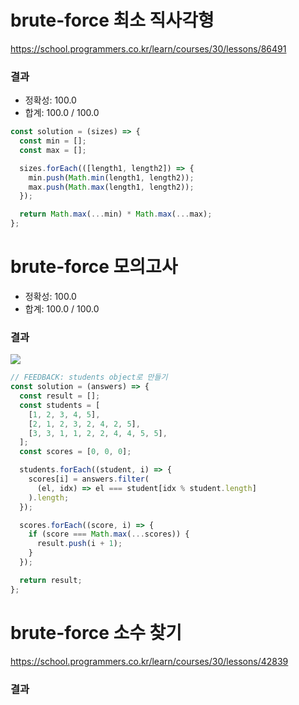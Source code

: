 # brute-force 최소 직사각형

https://school.programmers.co.kr/learn/courses/30/lessons/86491

### 결과

- 정확성: 100.0
- 합계: 100.0 / 100.0

```js
const solution = (sizes) => {
  const min = [];
  const max = [];

  sizes.forEach(([length1, length2]) => {
    min.push(Math.min(length1, length2));
    max.push(Math.max(length1, length2));
  });

  return Math.max(...min) * Math.max(...max);
};
```

# brute-force 모의고사

- 정확성: 100.0
- 합계: 100.0 / 100.0

### 결과

![](https://velog.velcdn.com/images/nsunny0908/post/fff2f578-4587-448b-9623-913d5c432c32/image.png)

```js
// FEEDBACK: students object로 만들기
const solution = (answers) => {
  const result = [];
  const students = [
    [1, 2, 3, 4, 5],
    [2, 1, 2, 3, 2, 4, 2, 5],
    [3, 3, 1, 1, 2, 2, 4, 4, 5, 5],
  ];
  const scores = [0, 0, 0];

  students.forEach((student, i) => {
    scores[i] = answers.filter(
      (el, idx) => el === student[idx % student.length]
    ).length;
  });

  scores.forEach((score, i) => {
    if (score === Math.max(...scores)) {
      result.push(i + 1);
    }
  });

  return result;
};
```

# brute-force 소수 찾기

https://school.programmers.co.kr/learn/courses/30/lessons/42839

<!-- FEEDBACK 다시 풀기 -->
### 결과

```js

```
